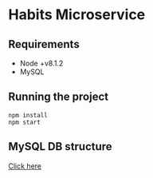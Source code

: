 # Habits Microservice

## Requirements

- Node +v8.1.2
- MySQL

## Running the project

```shell
npm install
npm start
```

## MySQL DB structure

[Click here](config/db-structure.sql)